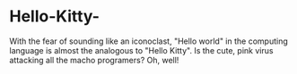 Hello-Kitty-
============

With the fear of sounding like an iconoclast, "Hello world" in the computing language is almost the analogous to "Hello Kitty". Is the cute, pink virus attacking all the macho programers? Oh, well!  
